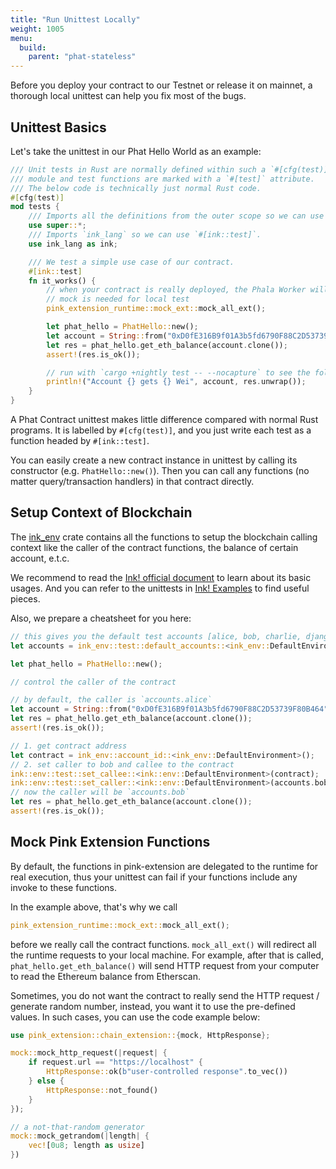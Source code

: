 ```yaml
---
title: "Run Unittest Locally"
weight: 1005
menu:
  build:
    parent: "phat-stateless"
---
```


Before you deploy your contract to our Testnet or release it on mainnet, a thorough local unittest can help you fix most of the bugs.

## Unittest Basics

Let's take the unittest in our Phat Hello World as an example:

```rust
/// Unit tests in Rust are normally defined within such a `#[cfg(test)]`
/// module and test functions are marked with a `#[test]` attribute.
/// The below code is technically just normal Rust code.
#[cfg(test)]
mod tests {
    /// Imports all the definitions from the outer scope so we can use them here.
    use super::*;
    /// Imports `ink_lang` so we can use `#[ink::test]`.
    use ink_lang as ink;

    /// We test a simple use case of our contract.
    #[ink::test]
    fn it_works() {
        // when your contract is really deployed, the Phala Worker will do the HTTP requests
        // mock is needed for local test
        pink_extension_runtime::mock_ext::mock_all_ext();

        let phat_hello = PhatHello::new();
        let account = String::from("0xD0fE316B9f01A3b5fd6790F88C2D53739F80B464");
        let res = phat_hello.get_eth_balance(account.clone());
        assert!(res.is_ok());

        // run with `cargo +nightly test -- --nocapture` to see the following output
        println!("Account {} gets {} Wei", account, res.unwrap());
    }
}
```

A Phat Contract unittest makes little difference compared with normal Rust programs. It is labelled by `#[cfg(test)]`, and you just write each test as a function headed by `#[ink::test]`.

You can easily create a new contract instance in unittest by calling its constructor (e.g. `PhatHello::new()`). Then you can call any functions (no matter query/transaction handlers) in that contract directly.

## Setup Context of Blockchain

The [ink_env](https://paritytech.github.io/ink/ink_env/test/index.html) crate contains all the functions to setup the blockchain calling context like the caller of the contract functions, the balance of certain account, e.t.c.

We recommend to read the [Ink! official document](https://ink.substrate.io/basics/contract-testing/) to learn about its basic usages. And you can refer to the unittests in [Ink! Examples](https://github.com/paritytech/ink/tree/master/examples) to find useful pieces.

Also, we prepare a cheatsheet for you here:

```rust
// this gives you the default test accounts [alice, bob, charlie, django, eve, frank]
let accounts = ink_env::test::default_accounts::<ink_env::DefaultEnvironment>();

let phat_hello = PhatHello::new();

// control the caller of the contract

// by default, the caller is `accounts.alice`
let account = String::from("0xD0fE316B9f01A3b5fd6790F88C2D53739F80B464");
let res = phat_hello.get_eth_balance(account.clone());
assert!(res.is_ok());

// 1. get contract address
let contract = ink_env::account_id::<ink_env::DefaultEnvironment>();
// 2. set caller to bob and callee to the contract
ink::env::test::set_callee::<ink::env::DefaultEnvironment>(contract);
ink::env::test::set_caller::<ink::env::DefaultEnvironment>(accounts.bob);
// now the caller will be `accounts.bob`
let res = phat_hello.get_eth_balance(account.clone());
assert!(res.is_ok());
```

## Mock Pink Extension Functions

By default, the functions in pink-extension are delegated to the runtime for real execution, thus your unittest can fail if your functions include any invoke to these functions.

In the example above, that's why we call
```rust
pink_extension_runtime::mock_ext::mock_all_ext();
```
before we really call the contract functions. `mock_all_ext()` will redirect all the runtime requests to your local machine. For example, after that is called, `phat_hello.get_eth_balance()` will send HTTP request from your computer to read the Ethereum balance from Etherscan.

Sometimes, you do not want the contract to really send the HTTP request / generate random number, instead, you want it to use the pre-defined values. In such cases, you can use the code example below:
```rust
use pink_extension::chain_extension::{mock, HttpResponse};

mock::mock_http_request(|request| {
    if request.url == "https://localhost" {
        HttpResponse::ok(b"user-controlled response".to_vec())
    } else {
        HttpResponse::not_found()
    }
});

// a not-that-random generator
mock::mock_getrandom(|length| {
    vec![0u8; length as usize]
})
```
